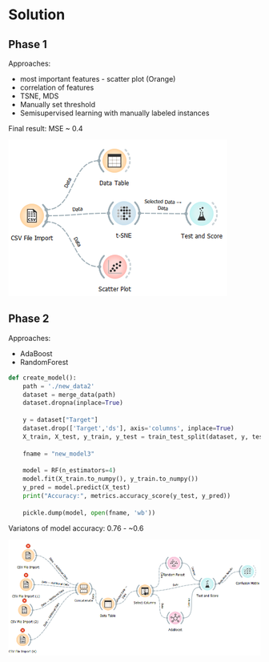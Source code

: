 # Solution

## Phase 1
Approaches:
- most important features - scatter plot (Orange)
- correlation of features
- TSNE, MDS
- Manually set threshold
- Semisupervised learning with manually labeled instances

Final result: MSE ~ 0.4

![p1](imgs/p1_orange.png)

## Phase 2
Approaches:
- AdaBoost
- RandomForest

```py
def create_model():
    path = './new_data2'
    dataset = merge_data(path)
    dataset.dropna(inplace=True)

    y = dataset["Target"]
    dataset.drop(['Target','ds'], axis='columns', inplace=True)
    X_train, X_test, y_train, y_test = train_test_split(dataset, y, test_size=0.3)

    fname = "new_model3"
    
    model = RF(n_estimators=4)
    model.fit(X_train.to_numpy(), y_train.to_numpy())
    y_pred = model.predict(X_test)
    print("Accuracy:", metrics.accuracy_score(y_test, y_pred))

    pickle.dump(model, open(fname, 'wb'))
```

Variatons of model accuracy: 0.76 - ~0.6

![p2](imgs/p2_orange.png)
